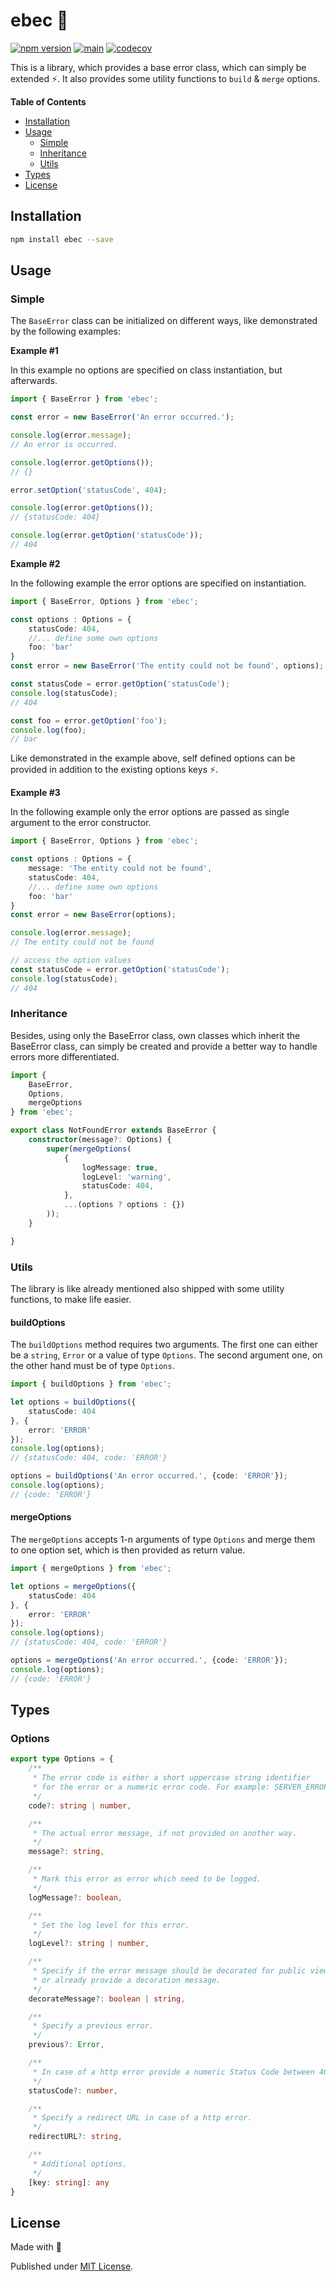 # ebec 🥋

[![npm version](https://badge.fury.io/js/ebec.svg)](https://badge.fury.io/js/ebec)
[![main](https://github.com/Tada5hi/ebec/actions/workflows/main.yml/badge.svg)](https://github.com/Tada5hi/ebec/actions/workflows/main.yml)
[![codecov](https://codecov.io/gh/tada5hi/ebec/branch/master/graph/badge.svg?token=HLHCWI3VO1)](https://codecov.io/gh/tada5hi/ebec)

This is a library, which provides a base error class, which can simply be extended ⚡.
It also provides some utility functions to `build` & `merge` options. 

**Table of Contents**

- [Installation](#installation)
- [Usage](#usage)
    - [Simple](#simple)
    - [Inheritance](#inheritance)
    - [Utils](#utils)
- [Types](#types)
- [License](#license)

## Installation

```bash
npm install ebec --save
```

## Usage

### Simple
The `BaseError` class can be initialized on different ways, like demonstrated by the following examples:

**Example #1**

In this example no options are specified on class instantiation, but afterwards.
```typescript
import { BaseError } from 'ebec';

const error = new BaseError('An error occurred.');

console.log(error.message);
// An error is occurred.

console.log(error.getOptions());
// {}

error.setOption('statusCode', 404);

console.log(error.getOptions());
// {statusCode: 404}

console.log(error.getOption('statusCode'));
// 404
```

**Example #2**

In the following example the error options are specified on instantiation.

```typescript
import { BaseError, Options } from 'ebec';

const options : Options = {
    statusCode: 404,
    //... define some own options
    foo: 'bar'
}
const error = new BaseError('The entity could not be found', options);

const statusCode = error.getOption('statusCode');
console.log(statusCode);
// 404

const foo = error.getOption('foo');
console.log(foo);
// bar
```
Like demonstrated in the example above, self defined options can be provided in addition to 
the existing options keys ⚡.

**Example #3**

In the following example only the error options are passed as single argument to the error constructor.

```typescript
import { BaseError, Options } from 'ebec';

const options : Options = {
    message: 'The entity could not be found',
    statusCode: 404,
    //... define some own options
    foo: 'bar'
}
const error = new BaseError(options);

console.log(error.message);
// The entity could not be found

// access the option values
const statusCode = error.getOption('statusCode');
console.log(statusCode);
// 404
```


### Inheritance

Besides, using only the BaseError class, own classes which inherit the BaseError class,
can simply be created and provide a better way to handle errors more differentiated.

```typescript
import {
    BaseError, 
    Options,
    mergeOptions
} from 'ebec';

export class NotFoundError extends BaseError {
    constructor(message?: Options) {
        super(mergeOptions(
            {
                logMessage: true,
                logLevel: 'warning',
                statusCode: 404,   
            },
            ...(options ? options : {})
        ));
    }

}
```

### Utils

The library is like already mentioned also shipped with some utility functions, to make life easier.

#### buildOptions
The `buildOptions` method requires two arguments. The first one can either be a `string`, `Error` or a
value of type `Options`. The second argument one, on the other hand must be of type `Options`.

```typescript
import { buildOptions } from 'ebec';

let options = buildOptions({
    statusCode: 404
}, {
    error: 'ERROR'
});
console.log(options);
// {statusCode: 404, code: 'ERROR'}

options = buildOptions('An error occurred.', {code: 'ERROR'});
console.log(options);
// {code: 'ERROR'}
```

#### mergeOptions

The `mergeOptions` accepts 1-n arguments of type `Options` and merge them to one option set,
which is then provided as return value.

```typescript
import { mergeOptions } from 'ebec';

let options = mergeOptions({
    statusCode: 404
}, {
    error: 'ERROR'
});
console.log(options);
// {statusCode: 404, code: 'ERROR'}

options = mergeOptions('An error occurred.', {code: 'ERROR'});
console.log(options);
// {code: 'ERROR'}
```

## Types

### Options
```typescript
export type Options = {
    /**
     * The error code is either a short uppercase string identifier 
     * for the error or a numeric error code. For example: SERVER_ERROR
     */
    code?: string | number,

    /**
     * The actual error message, if not provided on another way.
     */
    message?: string,

    /**
     * Mark this error as error which need to be logged.
     */
    logMessage?: boolean,

    /**
     * Set the log level for this error.
     */
    logLevel?: string | number,

    /**
     * Specify if the error message should be decorated for public view
     * or already provide a decoration message.
     */
    decorateMessage?: boolean | string,

    /**
     * Specify a previous error.
     */
    previous?: Error,

    /**
     * In case of a http error provide a numeric Status Code between 400-599.
     */
    statusCode?: number,

    /**
     * Specify a redirect URL in case of a http error.
     */
    redirectURL?: string,

    /**
     * Additional options.
     */
    [key: string]: any
}
```

## License

Made with 💚

Published under [MIT License](./LICENSE).
